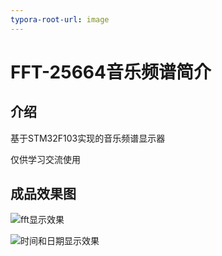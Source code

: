 ```yaml
---
typora-root-url: image
---
```


# FFT-25664音乐频谱简介

## 介绍
基于STM32F103实现的音乐频谱显示器

仅供学习交流使用

## 成品效果图

![fft显示效果](/fft.png)

![时间和日期显示效果](/time.png)